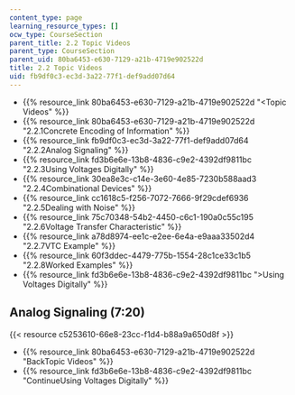 ```yaml
---
content_type: page
learning_resource_types: []
ocw_type: CourseSection
parent_title: 2.2 Topic Videos
parent_type: CourseSection
parent_uid: 80ba6453-e630-7129-a21b-4719e902522d
title: 2.2 Topic Videos
uid: fb9df0c3-ec3d-3a22-77f1-def9add07d64
---
```


*   {{% resource_link 80ba6453-e630-7129-a21b-4719e902522d "\<Topic Videos" %}}
*   {{% resource_link 80ba6453-e630-7129-a21b-4719e902522d "2.2.1Concrete Encoding of Information" %}}
*   {{% resource_link fb9df0c3-ec3d-3a22-77f1-def9add07d64 "2.2.2Analog Signaling" %}}
*   {{% resource_link fd3b6e6e-13b8-4836-c9e2-4392df9811bc "2.2.3Using Voltages Digitally" %}}
*   {{% resource_link 30ea8e3c-c14e-3e60-4e85-7230b588aad3 "2.2.4Combinational Devices" %}}
*   {{% resource_link cc1618c5-f256-7072-7666-9f29cdef6936 "2.2.5Dealing with Noise" %}}
*   {{% resource_link 75c70348-54b2-4450-c6c1-190a0c55c195 "2.2.6Voltage Transfer Characteristic" %}}
*   {{% resource_link a78d8974-ee1c-e2ee-6e4a-e9aaa33502d4 "2.2.7VTC Example" %}}
*   {{% resource_link 60f3ddec-4479-775b-1554-28c1ce33c1b5 "2.2.8Worked Examples" %}}
*   {{% resource_link fd3b6e6e-13b8-4836-c9e2-4392df9811bc "\>Using Voltages Digitally" %}}

Analog Signaling (7:20)
-----------------------

{{< resource c5253610-66e8-23cc-f1d4-b88a9a650d8f >}}

*   {{% resource_link 80ba6453-e630-7129-a21b-4719e902522d "BackTopic Videos" %}}
*   {{% resource_link fd3b6e6e-13b8-4836-c9e2-4392df9811bc "ContinueUsing Voltages Digitally" %}}